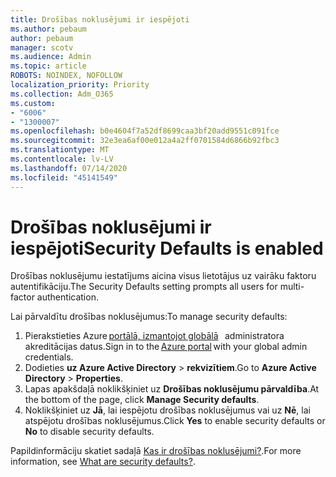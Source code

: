 ```yaml
---
title: Drošības noklusējumi ir iespējoti
ms.author: pebaum
author: pebaum
manager: scotv
ms.audience: Admin
ms.topic: article
ROBOTS: NOINDEX, NOFOLLOW
localization_priority: Priority
ms.collection: Adm_O365
ms.custom:
- "6006"
- "1300007"
ms.openlocfilehash: b0e4604f7a52df8699caa3bf20add9551c091fce
ms.sourcegitcommit: 32e3ea6af00e012a4a2ff0701584d6866b92fbc3
ms.translationtype: MT
ms.contentlocale: lv-LV
ms.lasthandoff: 07/14/2020
ms.locfileid: "45141549"
---
```

# <a name="security-defaults-is-enabled"></a><span data-ttu-id="76af0-102">Drošības noklusējumi ir iespējoti</span><span class="sxs-lookup"><span data-stu-id="76af0-102">Security Defaults is enabled</span></span>

<span data-ttu-id="76af0-103">Drošības noklusējumu iestatījums aicina visus lietotājus uz vairāku faktoru autentifikāciju.</span><span class="sxs-lookup"><span data-stu-id="76af0-103">The Security Defaults setting prompts all users for multi-factor authentication.</span></span>

<span data-ttu-id="76af0-104">Lai pārvaldītu drošības noklusējumus:</span><span class="sxs-lookup"><span data-stu-id="76af0-104">To manage security defaults:</span></span>

1. <span data-ttu-id="76af0-105">Pierakstieties Azure [portālā, izmantojot globālā](https://ms.portal.azure.com/)   administratora akreditācijas datus.</span><span class="sxs-lookup"><span data-stu-id="76af0-105">Sign in to the [Azure portal](https://ms.portal.azure.com/) with your global admin credentials.</span></span>
2. <span data-ttu-id="76af0-106">Dodieties **uz Azure Active Directory**  >  **rekvizītiem**.</span><span class="sxs-lookup"><span data-stu-id="76af0-106">Go to **Azure Active Directory** > **Properties**.</span></span>
3. <span data-ttu-id="76af0-107">Lapas apakšdaļā noklikšķiniet uz **Drošības noklusējumu pārvaldība**.</span><span class="sxs-lookup"><span data-stu-id="76af0-107">At the bottom of the page, click **Manage Security defaults**.</span></span>
4. <span data-ttu-id="76af0-108">Noklikšķiniet uz **Jā**, lai iespējotu drošības noklusējumus vai uz **Nē**, lai atspējotu drošības noklusējumus.</span><span class="sxs-lookup"><span data-stu-id="76af0-108">Click **Yes** to enable security defaults or **No** to disable security defaults.</span></span>

<span data-ttu-id="76af0-109">Papildinformāciju skatiet sadaļā [Kas ir drošības noklusējumi?](https://docs.microsoft.com/azure/active-directory/fundamentals/concept-fundamentals-security-defaults).</span><span class="sxs-lookup"><span data-stu-id="76af0-109">For more information, see [What are security defaults?](https://docs.microsoft.com/azure/active-directory/fundamentals/concept-fundamentals-security-defaults).</span></span>
